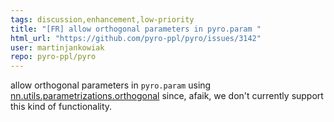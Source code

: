 ```yaml
---
tags: discussion,enhancement,low-priority
title: "[FR] allow orthogonal parameters in pyro.param "
html_url: "https://github.com/pyro-ppl/pyro/issues/3142"
user: martinjankowiak
repo: pyro-ppl/pyro
---
```


allow orthogonal parameters in `pyro.param` using [nn.utils.parametrizations.orthogonal](https://pytorch.org/docs/stable/generated/torch.nn.utils.parametrizations.orthogonal.html) since, afaik, we don't currently support this kind of functionality.